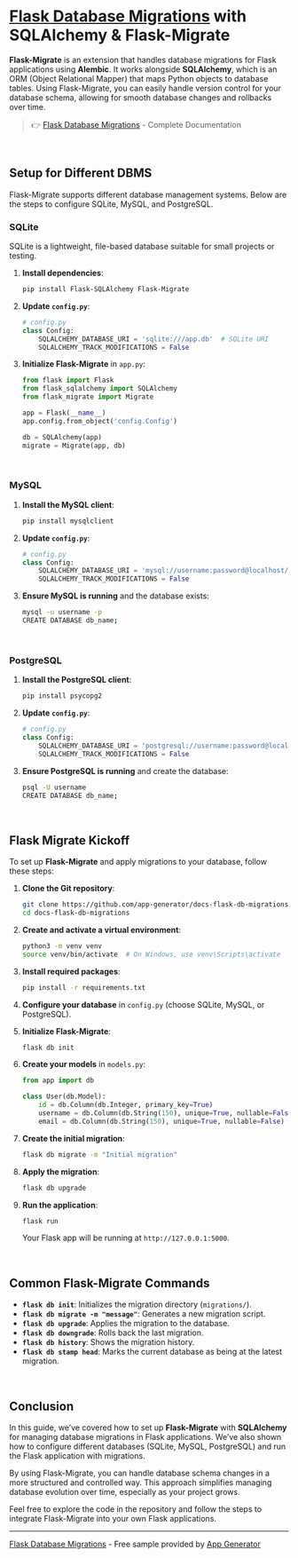 # [Flask Database Migrations](https://app-generator.dev/docs/technologies/flask/db-migrations.html) with SQLAlchemy & Flask-Migrate

**Flask-Migrate** is an extension that handles database migrations for Flask applications using **Alembic**. It works alongside **SQLAlchemy**, which is an ORM (Object Relational Mapper) that maps Python objects to database tables. Using Flask-Migrate, you can easily handle version control for your database schema, allowing for smooth database changes and rollbacks over time.

> 👉 [Flask Database Migrations](https://app-generator.dev/docs/technologies/flask/db-migrations.html) - Complete Documentation

<br />

## Setup for Different DBMS

Flask-Migrate supports different database management systems. Below are the steps to configure SQLite, MySQL, and PostgreSQL.

### SQLite

SQLite is a lightweight, file-based database suitable for small projects or testing.

1. **Install dependencies**:

   ```bash
   pip install Flask-SQLAlchemy Flask-Migrate
   ```

2. **Update `config.py`**:

   ```python
   # config.py
   class Config:
       SQLALCHEMY_DATABASE_URI = 'sqlite:///app.db'  # SQLite URI
       SQLALCHEMY_TRACK_MODIFICATIONS = False
   ```

3. **Initialize Flask-Migrate** in `app.py`:

   ```python
   from flask import Flask
   from flask_sqlalchemy import SQLAlchemy
   from flask_migrate import Migrate

   app = Flask(__name__)
   app.config.from_object('config.Config')

   db = SQLAlchemy(app)
   migrate = Migrate(app, db)
   ```

<br />

### MySQL

1. **Install the MySQL client**:

   ```bash
   pip install mysqlclient
   ```

2. **Update `config.py`**:

   ```python
   # config.py
   class Config:
       SQLALCHEMY_DATABASE_URI = 'mysql://username:password@localhost/db_name'  # MySQL URI
       SQLALCHEMY_TRACK_MODIFICATIONS = False
   ```

3. **Ensure MySQL is running** and the database exists:

   ```bash
   mysql -u username -p
   CREATE DATABASE db_name;
   ```

<br />

### PostgreSQL

1. **Install the PostgreSQL client**:

   ```bash
   pip install psycopg2
   ```

2. **Update `config.py`**:

   ```python
   # config.py
   class Config:
       SQLALCHEMY_DATABASE_URI = 'postgresql://username:password@localhost/db_name'  # PostgreSQL URI
       SQLALCHEMY_TRACK_MODIFICATIONS = False
   ```

3. **Ensure PostgreSQL is running** and create the database:

   ```bash
   psql -U username
   CREATE DATABASE db_name;
   ```

<br />

## Flask Migrate Kickoff

To set up **Flask-Migrate** and apply migrations to your database, follow these steps:

1. **Clone the Git repository**:

   ```bash
   git clone https://github.com/app-generator/docs-flask-db-migrations
   cd docs-flask-db-migrations
   ```

2. **Create and activate a virtual environment**:

   ```bash
   python3 -m venv venv
   source venv/bin/activate  # On Windows, use venv\Scripts\activate
   ```

3. **Install required packages**:

   ```bash
   pip install -r requirements.txt
   ```

4. **Configure your database** in `config.py` (choose SQLite, MySQL, or PostgreSQL).

5. **Initialize Flask-Migrate**:

   ```bash
   flask db init
   ```

6. **Create your models** in `models.py`:

   ```python
   from app import db

   class User(db.Model):
       id = db.Column(db.Integer, primary_key=True)
       username = db.Column(db.String(150), unique=True, nullable=False)
       email = db.Column(db.String(150), unique=True, nullable=False)
   ```

7. **Create the initial migration**:

   ```bash
   flask db migrate -m "Initial migration"
   ```

8. **Apply the migration**:

   ```bash
   flask db upgrade
   ```

9. **Run the application**:

   ```bash
   flask run
   ```

   Your Flask app will be running at `http://127.0.0.1:5000`.

<br />

## Common Flask-Migrate Commands

- **`flask db init`**: Initializes the migration directory (`migrations/`).
- **`flask db migrate -m "message"`**: Generates a new migration script.
- **`flask db upgrade`**: Applies the migration to the database.
- **`flask db downgrade`**: Rolls back the last migration.
- **`flask db history`**: Shows the migration history.
- **`flask db stamp head`**: Marks the current database as being at the latest migration.

<br />

## Conclusion

In this guide, we’ve covered how to set up **Flask-Migrate** with **SQLAlchemy** for managing database migrations in Flask applications. We’ve also shown how to configure different databases (SQLite, MySQL, PostgreSQL) and run the Flask application with migrations.

By using Flask-Migrate, you can handle database schema changes in a more structured and controlled way. This approach simplifies managing database evolution over time, especially as your project grows.

Feel free to explore the code in the repository and follow the steps to integrate Flask-Migrate into your own Flask applications.

---
[Flask Database Migrations](https://app-generator.dev/docs/technologies/flask/db-migrations.html) -  Free sample provided by [App Generator](https://app-generator.dev)
